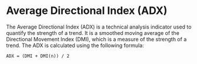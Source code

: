 # Average Directional Index (ADX)
The Average Directional Index (ADX) is a technical analysis indicator used to quantify the strength of a trend. It is a smoothed moving average of the Directional Movement Index (DMI), which is a measure of the strength of a trend. The ADX is calculated using the following formula:

```
ADX = (DMI + DMI(n)) / 2
```